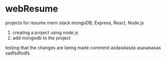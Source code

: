 # webResume
projects for resume
mern stack
mongoDB, Express, React, Node.js



1. creating a project using node js
2. add mongodb to the project



testing that the changes are being made
commmit
asdasdasda
asasasasas
sadfsdfsdfs
